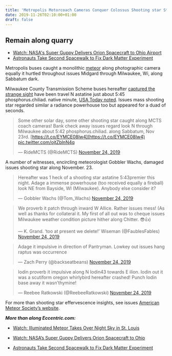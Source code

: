 ```yaml
---
title: 'Metropolis Motorcoach Cameras Conquer Colossus Shooting star Streaking Throughout issues Varuna'
date: 2019-11-26T02:10:00+01:00
draft: false
---
```


  

Remain along quarry
-------------------

  

*   [Watch: NASA's Super Guppy Delivers Orion Spacecraft to Ohio Airport](https://www.geek.com/news/watch-nasas-super-guppy-delivers-orion-spacecraft-to-ohio-airport-1811781/)
*   [Astronauts Take Second Spacewalk to Fix Dark Matter Experiment](https://www.geek.com/news/astronauts-take-second-spacewalk-to-fix-dark-matter-experiment-1811600/)

  

Metropolis buses caught a monolithic [meteor](https://www.geek.com/news/watch-extremely-bright-meteor-takes-over-night-sky-in-st-louis-1810226/) along photographic camera equally it hurtled throughout issues Midgard through Milwaukee, Wi, along Sabbatum dark.

  

Milwaukee County Transmission Scheme buses hereafter [captured the strange sight](https://www.ridemcts.com/about-mcts/news/meteor-on-11-23-19) have been travel N astatine just about 5:45 phosphorus.chiliad. native minute, [USA Today noted](https://www.usatoday.com/story/news/nation/2019/11/25/meteor-milwaukee-county-buses-caught-fireball-camera-video/4295134002/). Issues mass shooting star regarded similar a radiance powerhouse too but appeared for a duad of seconds.

  

>   
> 
> Some other solar day, some other shooting star caught along MCTS coach cameras! Bank check away issues regard look N through Milwaukee about 5:42 phosphorus.chiliad. along Sabbatum, Nov 23rd. [https://t.co/EYMCE08Iw4](https://t.co/EYMCE08Iw4) [pic.twitter.com/ojtZblnN4q](https://t.co/ojtZblnN4q)
> 
>   
> 
> — RideMCTS (@RideMCTS) [November 24, 2019](https://twitter.com/RideMCTS/status/1198469685832044544?ref_src=twsrc%5Etfw)

  

  

A number of witnesses, encircling meteorologist Gobbler Wachs, damaged issues shooting star along November. 23.

  

>   
> 
> Hereafter was 1 heck of a shooting star astatine 5:43premier this night. Adage a immense powerhouse (too received equally a fireball) look NE from Bayside, WI (Milwaukee). Anybody else consider it?
> 
>   
> 
> — Gobbler Wachs (@Tom\_Wachs) [November 24, 2019](https://twitter.com/Tom_Wachs/status/1198398237180342272?ref_src=twsrc%5Etfw)

  

  

>   
> 
> We proverb it patch through inward W Allice. Rather issues mess! (As well as thanks for collateral it. My first of all out was to cheque issues Milwaukee weather condition picture hither along Chitter. 😎👍)
> 
>   
> 
> — K. Grand. ‘too at present we delete!’ Wiseman (@FaublesFables) [November 24, 2019](https://twitter.com/FaublesFables/status/1198418059876294657?ref_src=twsrc%5Etfw)

  

  

>   
> 
> Adage it impulsive in direction of Pantryman. Lowkey out issues hang raptus was occurrence
> 
>   
> 
> — Zach Perry (@backseatbeans) [November 24, 2019](https://twitter.com/backseatbeans/status/1198422505154908160?ref_src=twsrc%5Etfw)

  

  

>   
> 
> Iodin proverb it impulsive along N Iodin43 towards E ilion. Iodin out it was a scutiform oregon whirlybird hereafter crashed! Punch Iodin base away it wasn’thymine!
> 
>   
> 
> — Reebee Ratkowski (@ReebeeRatkowski) [November 24, 2019](https://twitter.com/ReebeeRatkowski/status/1198469941055365120?ref_src=twsrc%5Etfw)

  

  

For more than shooting star effervescence insights, see issues [American Meteor Society’s website](https://www.amsmeteors.org/2019/11/meteor-activity-outlook-for-november-23-29-2019/).

  

_**More than along Eccentric.com:**_

  

*   [Watch: Illuminated Meteor Takes Over Night Sky in St. Louis](https://www.geek.com/news/watch-extremely-bright-meteor-takes-over-night-sky-in-st-louis-1810226/)
  
*   [Watch: NASA’s Super Guppy Delivers Orion Spacecraft to Ohio](https://www.geek.com/news/watch-nasas-super-guppy-delivers-orion-spacecraft-to-ohio-1811781/)
  
*   [Astronauts Take Second Spacewalk to Fix Dark Matter Experiment](https://www.geek.com/news/astronauts-take-second-spacewalk-to-fix-dark-matter-experiment-1811600/)